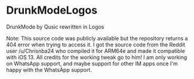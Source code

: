 DrunkModeLogos
==============

DrunkMode by Qusic rewritten in Logos


Note: This source code was publicly available but the repository returns a 404 error when trying to access it. I got the source code from the Reddit user /u/Chrisnba24 who compiled it for ARM64e and made it compatible with iOS 13. All credits for the working tweak go to him! I am only working on WhatsApp support, and maybe support for other IM apps once I'm happy with the WhatsApp support.

